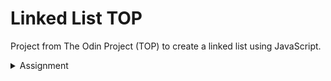 # Linked List TOP

Project from The Odin Project (TOP) to create a linked list using JavaScript.

<details>
<summary>Assignment</summary>

<section id="assignment">
  <h3><a href="#assignment" class="anchor-link">Assignment</a></h3>

<div class="lesson-content__panel">
<p>You will need two classes or factories:</p>

<ol>
    <li><code>LinkedList</code> class / factory, which will represent the full list.</li>
    <li><code>Node</code> class / factory, containing a <code>value</code> function and a link to the <code>nextNode</code>, set both as <code>null</code> by default.</li>
</ol>

<p>Build the following functions in your linked list class:</p>

<ol>
    <li><code>append(value)</code> adds a new node containing <code>value</code> to the end of the list</li>
    <li><code>prepend(value)</code> adds a new node containing <code>value</code> to the start of the list</li>
    <li><code>size</code> returns the total number of nodes in the list</li>
    <li><code>head</code> returns the first node in the list</li>
    <li><code>tail</code> returns the last node in the list</li>
    <li><code>at(index)</code> returns the node at the given <code>index</code></li>
    <li><code>pop</code> removes the last element from the list</li>
    <li><code>contains(value)</code> returns true if the passed in value is in the list and otherwise returns false.</li>
    <li><code>find(value)</code> returns the index of the node containing value, or null if not found.</li>
    <li><code>toString</code> represents your LinkedList objects as strings, so you can print them out and preview them in the console.
The format should be: <code>( value ) -&gt; ( value ) -&gt; ( value ) -&gt; null</code></li>
</ol>

<h3><a href="#extra-credit" class="anchor-link">Extra Credit</a></h3>

<ol>
    <li><code>insertAt(value, index)</code> that inserts a new node with the provided <code>value</code> at the given <code>index</code>.</li>
    <li><code>removeAt(index)</code> that removes the node at the given <code>index</code>.</li>
</ol>

<p><strong>Extra Credit Tip:</strong> When you insert or remove a node, consider how it will affect the existing nodes. Some of the nodes will need their <code>nextNode</code> link updated.</p>
</div>
</section>

</details>

